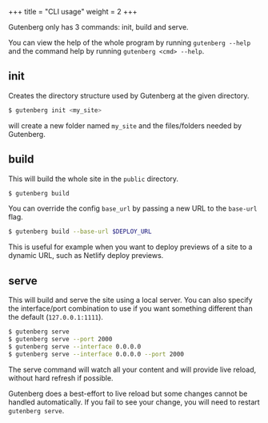 +++
title = "CLI usage"
weight = 2
+++

Gutenberg only has 3 commands: init, build and serve.

You can view the help of the whole program by running `gutenberg --help` and
the command help by running `gutenberg <cmd> --help`.

## init

Creates the directory structure used by Gutenberg at the given directory.

```bash
$ gutenberg init <my_site>
```

will create a new folder named `my_site` and the files/folders needed by
Gutenberg.

## build

This will build the whole site in the `public` directory.

```bash
$ gutenberg build
```

You can override the config `base_url` by passing a new URL to the `base-url` flag.

```bash
$ gutenberg build --base-url $DEPLOY_URL
```

This is useful for example when you want to deploy previews of a site to a dynamic URL, such as Netlify 
deploy previews.

## serve

This will build and serve the site using a local server. You can also specify
the interface/port combination to use if you want something different than the default (`127.0.0.1:1111`).

```bash
$ gutenberg serve
$ gutenberg serve --port 2000
$ gutenberg serve --interface 0.0.0.0 
$ gutenberg serve --interface 0.0.0.0 --port 2000
```

The serve command will watch all your content and will provide live reload, without
hard refresh if possible.

Gutenberg does a best-effort to live reload but some changes cannot be handled automatically. If you
fail to see your change, you will need to restart `gutenberg serve`.
